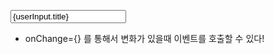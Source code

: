  <input
            type="text"
            onChange={titleChangeHandler}
            value={userInput.title}
          />

- onChange={} 를 통해서 변화가 있을때 이벤트를 호출할 수 있다!